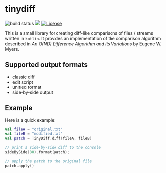 tinydiff
====

![build status](https://github.com/TinyGearsOrg/tinydiff/workflows/build-status/badge.svg)
[![](https://jitpack.io/v/TinyGearsOrg/tinydiff.svg)](https://jitpack.io/#TinyGearsOrg/tinydiff)
[![License](https://img.shields.io/badge/License-Apache_2.0-blue.svg)](https://opensource.org/licenses/Apache-2.0)

This is a small library for creating diff-like comparisons of files / streams written in `kotlin`.
It provides an implementation of the comparison algorithm described in
*An O(ND) Difference Algorithm and its Variations* by Eugene W. Myers.

## Supported output formats

* classic diff
* edit script
* unified format
* side-by-side output

## Example

Here is a quick example:

```kotlin
val fileA = "original.txt"
val fileB = "modified.txt"
val patch = TinyDiff.diff(fileA, fileB)

// print a side-by-side diff to the console
sideBySide(80).format(patch);

// apply the patch to the original file
patch.apply()
```
